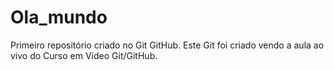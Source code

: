 # Ola_mundo
 Primeiro repositório criado no Git GitHub.
 Este Git foi criado vendo a aula ao vivo do Curso em Vídeo Git/GitHub.
